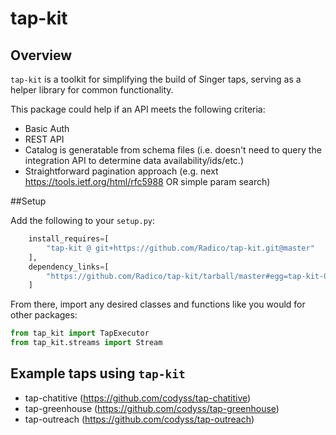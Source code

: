 # tap-kit

## Overview

`tap-kit` is a toolkit for simplifying the build of Singer taps, serving as a helper library for common functionality.

This package could help if an API meets the following criteria:
- Basic Auth
- REST API
- Catalog is generatable from schema files (i.e. doesn't need to query the integration API to determine data availability/ids/etc.)
- Straightforward pagination approach (e.g. next https://tools.ietf.org/html/rfc5988 OR simple param search)

##Setup

Add the following to your `setup.py`:

```python
    install_requires=[
        "tap-kit @ git+https://github.com/Radico/tap-kit.git@master"
    ],
    dependency_links=[
        "https://github.com/Radico/tap-kit/tarball/master#egg=tap-kit-0.1.1",
    ]
``` 

From there, import any desired classes and functions like you would for other packages:
```python
from tap_kit import TapExecutor
from tap_kit.streams import Stream
```

## Example taps using `tap-kit`

- tap-chatitive (https://github.com/codyss/tap-chatitive)
- tap-greenhouse (https://github.com/codyss/tap-greenhouse)
- tap-outreach (https://github.com/codyss/tap-outreach)
